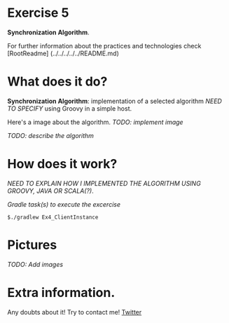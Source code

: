 # Exercise 5

**Synchronization Algorithm**. 

For further information about the practices and technologies check [RootReadme] (../../../../../README.md)

# What does it do?
 
 **Synchronization Algorithm**: implementation of a selected algorithm *NEED TO SPECIFY* using Groovy in a simple host.
 
 Here's a image about the algorithm.
 *TODO: implement image*
 
 *TODO: describe the algorithm*

# How does it work?

*NEED TO EXPLAIN HOW I IMPLEMENTED THE ALGORITHM USING GROOVY, JAVA OR SCALA(?)*.

*Gradle task(s) to execute the excercise*


```
$./gradlew Ex4_ClientInstance
```

# Pictures

*TODO: Add images*

# Extra information.

Any doubts about it! Try to contact me! [Twitter](http://twitter.com/jresendiz27)